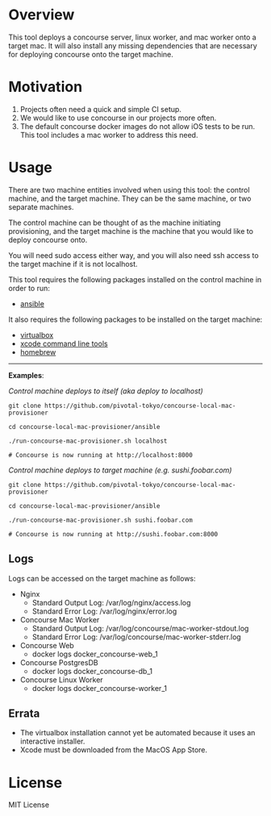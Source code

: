 # Overview

This tool deploys a concourse server, linux worker, and mac worker onto a target mac. It will also install any missing dependencies that are necessary for deploying concourse onto the target machine.

# Motivation

1. Projects often need a quick and simple CI setup.
1. We would like to use concourse in our projects more often.
1. The default concourse docker images do not allow iOS tests to be run. This tool includes a mac worker to address this need.

# Usage

There are two machine entities involved when using this tool: the control machine, and the target machine. They can be the same machine, or two separate machines.

The control machine can be thought of as the machine initiating provisioning, and the target machine is the machine that you would like to deploy concourse onto. 

You will need sudo access either way, and you will also need ssh access to the target machine if it is not localhost.

This tool requires the following packages installed on the control machine in order to run:
  * [ansible](http://docs.ansible.com/ansible/)

It also requires the following packages to be installed on the target machine:
  * [virtualbox](https://www.virtualbox.org/)
  * [xcode command line tools](https://developer.apple.com/xcode/)
  * [homebrew](https://brew.sh)

----

**Examples**:

*Control machine deploys to itself (aka deploy to localhost)*

```
git clone https://github.com/pivotal-tokyo/concourse-local-mac-provisioner

cd concourse-local-mac-provisioner/ansible

./run-concourse-mac-provisioner.sh localhost

# Concourse is now running at http://localhost:8000
```

*Control machine deploys to target machine (e.g. sushi.foobar.com)*

```
git clone https://github.com/pivotal-tokyo/concourse-local-mac-provisioner

cd concourse-local-mac-provisioner/ansible

./run-concourse-mac-provisioner.sh sushi.foobar.com

# Concourse is now running at http://sushi.foobar.com:8000
```

## Logs

Logs can be accessed on the target machine as follows:

  * Nginx
    * Standard Output Log: /var/log/nginx/access.log
    * Standard Error Log: /var/log/nginx/error.log
  * Concourse Mac Worker
    * Standard Output Log: /var/log/concourse/mac-worker-stdout.log
    * Standard Error Log: /var/log/concourse/mac-worker-stderr.log
  * Concourse Web
    * docker logs docker_concourse-web_1
  * Concourse PostgresDB
    * docker logs docker_concourse-db_1
  * Concourse Linux Worker
    * docker logs docker_concourse-worker_1
  

## Errata

  * The virtualbox installation cannot yet be automated because it uses an interactive installer.
  * Xcode must be downloaded from the MacOS App Store.

# License

MIT License
